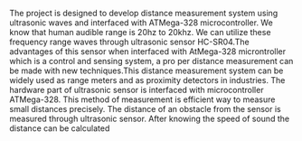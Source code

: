 The project is designed to develop distance measurement system using ultrasonic waves and interfaced with ATMega-328 microcontroller. We know that
human audible range is 20hz to 20khz. We can utilize these frequency range waves through ultrasonic sensor HC-SR04.The
advantages of this sensor when interfaced with AtMega-328 microntroller which is a control and sensing system, a pro per distance measurement can be
made with new techniques.This distance measurement system can be widely used as range meters and as proximity detectors in
industries. The hardware part of ultrasonic sensor is interfaced with microcontroller ATMega-328. This method of measurement is efficient way to measure
small distances precisely. The distance of an obstacle from the sensor is measured through ultrasonic sensor. After knowing the speed
of sound the distance can be calculated

